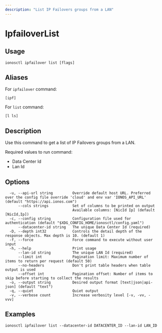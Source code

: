 ```yaml
---
description: "List IP Failovers groups from a LAN"
---
```


# IpfailoverList

## Usage

```text
ionosctl ipfailover list [flags]
```

## Aliases

For `ipfailover` command:

```text
[ipf]
```

For `list` command:

```text
[l ls]
```

## Description

Use this command to get a list of IP Failovers groups from a LAN.

Required values to run command:

* Data Center Id
* Lan Id

## Options

```text
  -u, --api-url string         Override default host URL. Preferred over the config file override 'cloud' and env var 'IONOS_API_URL' (default "https://api.ionos.com")
      --cols strings           Set of columns to be printed on output 
                               Available columns: [NicId Ip] (default [NicId,Ip])
  -c, --config string          Configuration file used for authentication (default "$XDG_CONFIG_HOME/ionosctl/config.yaml")
      --datacenter-id string   The unique Data Center Id (required)
  -D, --depth int32            Controls the detail depth of the response objects. Max depth is 10. (default 1)
  -f, --force                  Force command to execute without user input
  -h, --help                   Print usage
      --lan-id string          The unique LAN Id (required)
      --limit int              Pagination limit: Maximum number of items to return per request (default 50)
      --no-headers             Don't print table headers when table output is used
      --offset int             Pagination offset: Number of items to skip before starting to collect the results
  -o, --output string          Desired output format [text|json|api-json] (default "text")
  -q, --quiet                  Quiet output
  -v, --verbose count          Increase verbosity level [-v, -vv, -vvv]
```

## Examples

```text
ionosctl ipfailover list --datacenter-id DATACENTER_ID --lan-id LAN_ID
```

